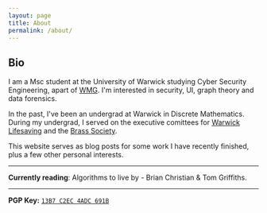 ```yaml
---
layout: page
title: About
permalink: /about/
---
```



## Bio
I am a Msc student at the University of Warwick studying Cyber Security Engineering, apart of <a href="https://warwick.ac.uk/fac/sci/wmg/" target="_blank">WMG</a>. I'm interested in security, UI, graph theory and data forensics. 


In the past, I've been an undergrad at Warwick in Discrete Mathematics. During my undergrad, I served on the executive comittees for <a href="https://www.warwicklifesaving.co.uk" target="_blank">Warwick Lifesaving</a> and the <a href="https://www.brasssoc.com" target="_blank">Brass Society</a>.


This website serves as blog posts for some work I have recently finished, plus a few other personal interests. 

------

**Currently reading**: Algorithms to live by - Brian Christian & Tom Griffiths.

------

**PGP Key:** <a href="https://keybase.io/chrisjquinn" target="_blank">`13B7 C2EC 4ADC 691B`</a>
